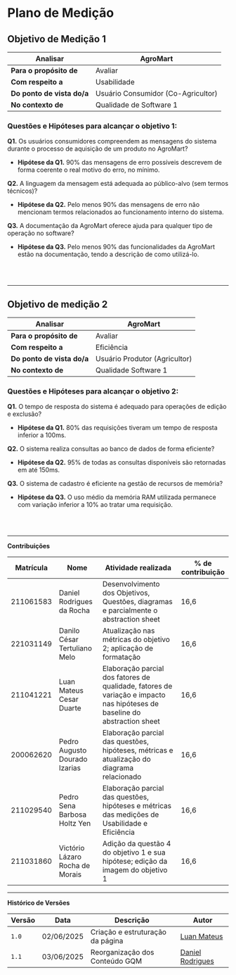 # Plano de Medição

## Objetivo de Medição 1

| **Analisar** | AgroMart |
| --- | --- |
| **Para o propósito de** | Avaliar |
| **Com respeito a** | Usabilidade |
| **Do ponto de vista do/a** | Usuário Consumidor (Co-Agricultor) |
| **No contexto de** | Qualidade de Software 1 |

### Questões e Hipóteses para alcançar o objetivo 1:

**Q1.** Os usuários consumidores compreendem as mensagens do sistema durante o processo de aquisição de um produto no AgroMart?

- **Hipótese da Q1.** 90% das mensagens de erro possíveis descrevem de forma coerente o real motivo do erro, no mínimo.

**Q2.** A linguagem da mensagem está adequada ao público-alvo (sem termos técnicos)?

- **Hipótese da Q2.** Pelo menos 90% das mensagens de erro não mencionam termos relacionados ao funcionamento interno do sistema.

**Q3.** A documentação da AgroMart oferece ajuda para qualquer tipo de operação no software?

- **Hipótese da Q3.** Pelo menos 90% das funcionalidades da AgroMart estão na documentação, tendo a descrição de como utilizá-lo.

<br/><br/>

---

## Objetivo de medição 2

| **Analisar** | AgroMart |
| --- | --- |
| **Para o propósito de** | Avaliar |
| **Com respeito a** | Eficiência |
| **Do ponto de vista do/a** | Usuário Produtor (Agricultor) |
| **No contexto de** | Qualidade Software 1 |

### Questões e Hipóteses para alcançar o objetivo 2:

**Q1.** O tempo de resposta do sistema é adequado para operações de edição e exclusão?

- **Hipótese da Q1.** 80% das requisições tiveram um tempo de resposta inferior a 100ms.

**Q2.** O sistema realiza consultas ao banco de dados de forma eficiente?

- **Hipótese da Q2.** 95% de todas as consultas disponíveis são retornadas em até 150ms.

**Q3.** O sistema de cadastro é eficiente na gestão de recursos de memória?

- **Hipótese da Q3.** O uso médio da memória RAM utilizada permanece com variação inferior a 10% ao tratar uma requisição.

<br/><br/>

---

**Contribuições**

| **Matrícula** | **Nome** | **Atividade realizada** | **% de contribuição** |
| --- | --- | --- | --- |
| 211061583 | Daniel Rodrigues da Rocha | Desenvolvimento dos Objetivos, Questões, diagramas e parcialmente o abstraction sheet | 16,6 |
| 221031149 | Danilo César Tertuliano Melo | Atualização nas métricas do objetivo 2; aplicação de formatação | 16,6 |
| 211041221 | Luan Mateus Cesar Duarte | Elaboração parcial dos fatores de qualidade, fatores de variação e impacto nas hipóteses de baseline do abstraction sheet | 16,6 |
| 200062620 | Pedro Augusto Dourado Izarias | Elaboração parcial das questões, hipóteses, métricas e atualização do diagrama relacionado | 16,6 |
| 211029540 | Pedro Sena Barbosa Holtz Yen | Elaboração parcial das questões, hipóteses e métricas das medições de Usabilidade e Eficiência | 16,6 |
| 211031860 | Victório Lázaro Rocha de Morais | Adição da questão 4 do objetivo 1 e sua hipótese; edição da imagem do objetivo 1 | 16,6 |

---

**Histórico de Versões**

| **Versão** | **Data**     | **Descrição**                     | **Autor**                                         |
|------------|--------------|-----------------------------------|---------------------------------------------------|
| `1.0`      | 02/06/2025   | Criação e estruturação da página  | [Luan Mateus](https://github.com/luanduartee)     |
| `1.1`      | 03/06/2025   | Reorganização dos Conteúdo GQM    | [Daniel Rodrigues](https://github.com/DanielRogs) |


